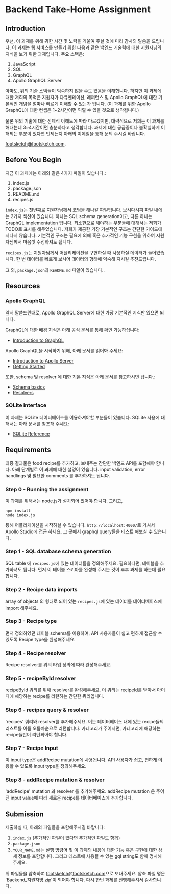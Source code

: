 # Backend Take-Home Assignment

## Introduction

우선, 이 과제를 위해 귀한 시간 및 노력을 기울여 주실 것에 미리 감사의 말씀을 드립니다. 이 과제는 웹 서비스를 만들기 위한 다음과 같은 백엔드 기술력에 대한 지원자님의 지식을 보기 위한 과제입니다. 주요 스택은:

1. JavaScript
2. SQL
3. GraphQL
4. Apollo GraphQL Server

아마도, 위의 기술 스택들이 익숙하지 않을 수도 있음을 이해합니다. 하지만 이 과제에 대한 저희의 목적은 지원자가 다큐멘테이션, 레퍼런스 및 Apollo GraphQL에 대한 기본적인 개념을 얼마나 빠르게 이해할 수 있는가 입니다. (이 과제를 위한 Apollo GraphQL에 대한 컨셉은 1~2시간이면 익힐 수 있을 것으로 생각됩니다.)

물론 위의 기술에 대한 선제적 이해도에 따라 다르겠지만, 대략적으로 저희는 이 과제를 해내는데 3~4시간이면 충분하다고 생각합니다. 과제에 대한 궁금증이나 불확실하게 이해되는 부분이 있다면 언제든지 아래의 이메일을 통해 문의 주시길 바랍니다.

<footsketch@footsketch.com>.

## Before You Begin

지금 이 과제에는 아래와 같은 4가지 파일이 있습니다.:

1. index.js
2. package.json
3. README.md
4. recipes.js

`index.js`는 첫번째로 지원자님께서 코딩을 해나갈 파일입니다. 보시다시피 파일 내에는 2가지 섹션이 있습니다. 하나는 SQL schema generation이고, 다른 하나는 GraphQL implementation 입니다. 최소한으로 해야하는 부분들에 대해서는 저희가 TODO로 표시를 해두었습니다. 저희가 제공한 가장 기본적인 구조는 간단한 가이드에 지나지 않습니다. 기본적인 구조는 필요에 의해 혹은 추가적인 기능 구현을 위하여 지원자님께서 마음껏 수정하셔도 됩니다.

`recipes.js`는 지원자님께서 어플리케이션을 구현하실 때 사용하실 데이터가 들어있습니다. 한 번 데이터를 빠르게 보시어 데이터의 형태에 익숙해 지시길 추천드립니다.

그 외, `package.json`과 `README.md` 파일이 있습니다..

## Resources

### Apollo GraphQL

앞서 말씀드린대로, Apollo GraphQL Server에 대한 가장 기본적인 지식만 있으면 되니다.

GraphQL에 대한 배경 지식은 아래 공식 문서를 통해 확인 가능하십니다:

- [Introduction to GraphQL](https://graphql.org/learn/)

Apollo GraphQL을 시작하기 위해, 아래 문서를 읽어봐 주세요:

- [Introduction to Apollo Server](https://www.apollographql.com/docs/apollo-server/)
- [Getting Started](https://www.apollographql.com/docs/apollo-server/getting-started/)

또한, schema 및 resolver 에 대한 기본 지식은 아래 문서를 참고하시면 됩니다.:

- [Schema basics](https://www.apollographql.com/docs/apollo-server/schema/schema/)
- [Resolvers](https://www.apollographql.com/docs/apollo-server/data/resolvers/)

### SQLite interface

이 과제는 SQLite 데이터베이스를 이용하셔야할 부분들이 있습니다. SQLite 사용에 대해서는 아래 문서를 참조해 주세요:

- [SQLite Reference](https://www.npmjs.com/package/sqlite)

## Requirements

최종 결과물은 food recipe를 추가하고, 보내주는 간단한 백엔드 API를 포함해야 함니다. 아래 단계별로 이 과제에 대한 설명이 있습니다. input validation, error handlings 및 필요한 comments 를 추가하셔도 됩니다.

### Step 0 - Running the assignment

이 과제를 위해서는 node.js가 설치되어 있어야 합니다. 그리고,

    npm install
    node index.js

통해 어플리케이션을 시작하실 수 있습니다. `http://localhost:4000/`로 가셔서 Apollo Studio에 접근 하세요. 그 곳에서 graphql query들을 테스트 해보실 수 있습니다.

### Step 1 - SQL database schema generation

SQL table 에 `recipes.js`에 있는 데이터들을 정의해주세요. 필요하다면, 테이블을 추가하셔도 됩니다. 먼저 이 테이블 스키마를 완성해 주시는 것이 추후 과제를 하는데 필요합니다.

### Step 2 - Recipe data imports

array of objects 의 형태로 되어 있는 `recipes.js`에 있는 데이터를 데이터베이스에 import 해주세요.

### Step 3 - Recipe type

먼저 정의하였던 테이블 schema를 이용하여, API 사용자들이 쉽고 편하게 접근할 수 있도록 Recipe type을 완성해주세요.

### Step 4 - Recipe resolver

Recipe resolver를 위의 타입 정의에 따라 완성해주세요.

### Step 5 - recipeById resolver

recipeById 쿼리를 위해 resolver를 완성해주세요. 이 쿼리는 recipeId를 받아서 아이디에 해당하는 recipe를 리턴하는 간단한 쿼리입니다.

### Step 6 - recipes query & resolver

'recipes' 쿼리와 resolver를 추가해주세요. 이는 데이터베이스 내에 있는 recipe들의 리스트를 이름 오름차순으로 리턴합니다. 카테고리가 주어지면, 카테고리에 해당하는 recipe들만이 리턴되어야 합니다.

### Step 7 - Recipe Input

이 input type은 addRecipe mutation에 사용됩니다. API 사용자가 쉽고, 편하게 이용할 수 있도록 input type을 정의해주세요.

### Step 8 - addRecipe mutation & resolver

'addRecipe' mutation 과 resolver 를 추가해주세요. addRecipe mutation 은 주어진 input value에 따라 새로운 recipe를 데이터베이스에 추가합니다.

## Submission

제출하실 때, 아래의 파일들을 포함해주시길 바랍니다:

1. `index.js` (추가적인 파일이 있다면 추가적인 파일도 함께)
2. `package.json`
3. `YOUR_NAME.md`는 실행 명령어 및 이 과제의 내용에 대한 기능 혹은 구현에 대한 상세 정보를 포함합니다. 그리고 테스트에 사용될 수 있는 gql string도 함께 명시해 주세요.

위 파일들을 압축하여 <footsketch@footsketch.com>으로 보내주세요. 압축 파일 명은
'Backend\_지원자명.zip'이 되어야 합니다. 다시 한번 과제를 진행해주셔서 감사합니다.

